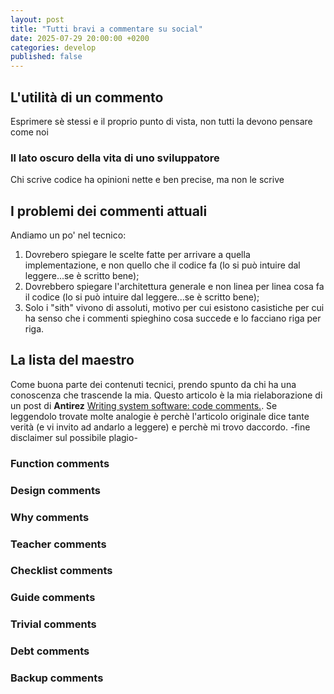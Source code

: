 ```yaml
---
layout: post
title: "Tutti bravi a commentare su social"
date: 2025-07-29 20:00:00 +0200
categories: develop
published: false
---
```


## L'utilità di un commento
Esprimere sè stessi e il proprio punto di vista, non tutti la devono pensare come noi

### Il lato oscuro della vita di uno sviluppatore
Chi scrive codice ha opinioni nette e ben precise, ma non le scrive

## I problemi dei commenti attuali

Andiamo un po' nel tecnico: 

1. Dovrebero spiegare le scelte fatte per arrivare a quella implementazione, e non quello che il codice fa (lo si può intuire dal leggere...se è scritto bene);
2. Dovrebbero spiegare l'architettura generale e non linea per linea cosa fa il codice (lo si può intuire dal leggere...se è scritto bene);
3. Solo i "sith" vivono di assoluti, motivo per cui esistono casistiche per cui ha senso che i commenti spieghino cosa succede e lo facciano riga per riga.
## La lista del maestro
Come buona parte dei contenuti tecnici, prendo spunto da chi ha una conoscenza che trascende la mia. Questo articolo è la mia rielaborazione di un post di **Antirez** [Writing system software: code comments.](https://antirez.com/news/124). Se leggendolo trovate molte analogie è perchè l'articolo originale dice tante verità (e vi invito ad andarlo a leggere) e perchè mi trovo daccordo. -fine disclaimer sul possibile plagio-

### Function comments
### Design comments
### Why comments
### Teacher comments
### Checklist comments
### Guide comments
### Trivial comments
### Debt comments
### Backup comments